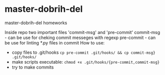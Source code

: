 # master-dobrih-del
master-dobrih-del homeworks

Inside repo two important files 'commit-msg' and 'pre-commit'
commit-msg - can be use for cheking commit messeges with regexp
pre-commit - can be use for linting *.py files in commit
How to use:
 - copy files to .git/hooks ```cp pre-commit .git/hooks/ && cp commit-msg} .git/hooks/```
 - make scripts executable: ```chmod +x .git/hooks/{pre-commit,commit-msg}```
 - try to make commits